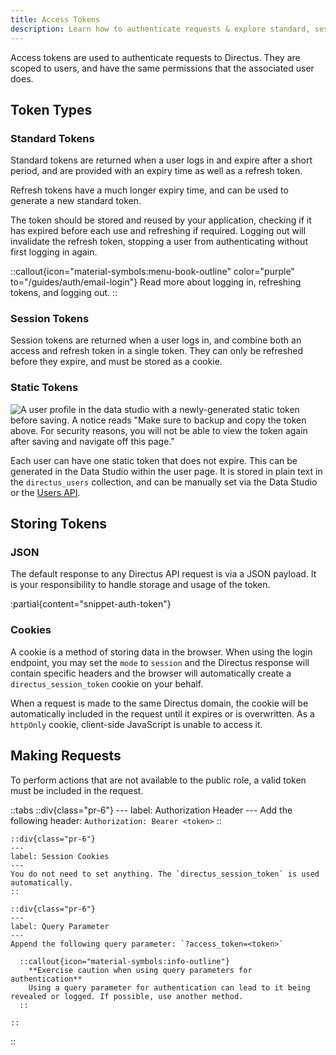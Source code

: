 ```yaml
---
title: Access Tokens
description: Learn how to authenticate requests & explore standard, session, and static token types.
---
```


Access tokens are used to authenticate requests to Directus. They are scoped to users, and have the same permissions that the associated user does.

## Token Types

### Standard Tokens

Standard tokens are returned when a user logs in and expire after a short period, and are provided with an expiry time as well as a refresh token.

Refresh tokens have a much longer expiry time, and can be used to generate a new standard token.

The token should be stored and reused by your application, checking if it has expired before each use and refreshing if required. Logging out will invalidate the refresh token, stopping a user from authenticating without first logging in again.

::callout{icon="material-symbols:menu-book-outline" color="purple" to="/guides/auth/email-login"}
Read more about logging in, refreshing tokens, and logging out.
::

### Session Tokens

Session tokens are returned when a user logs in, and combine both an access and refresh token in a single token. They can only be refreshed before they expire, and must be stored as a cookie.

### Static Tokens

![A user profile in the data studio with a newly-generated static token before saving. A notice reads "Make sure to backup and copy the token above. For security reasons, you will not be able to view the token again after saving and navigate off this page."](/img/0df2a7cc-53c8-4f89-acee-476caf877270.png)

Each user can have one static token that does not expire. This can be generated in the Data Studio within the user page. It is stored in plain text in the `directus_users` collection, and can be manually set via the Data Studio or the [Users API](/api/users).

## Storing Tokens

### JSON

The default response to any Directus API request is via a JSON payload. It is your responsibility to handle storage and usage of the token.

:partial{content="snippet-auth-token"}

### Cookies

A cookie is a method of storing data in the browser. When using the login endpoint, you may set the `mode` to `session` and the Directus response will contain specific headers and the browser will automatically create a `directus_session_token` cookie on your behalf.

When a request is made to the same Directus domain, the cookie will be automatically included in the request until it expires or is overwritten. As a `httpOnly` cookie, client-side JavaScript is unable to access it.

## Making Requests

To perform actions that are not available to the public role, a valid token must be included in the request.

::tabs
    ::div{class="pr-6"}
    ---
    label: Authorization Header
    ---
    Add the following header: `Authorization: Bearer <token>`
    ::

    ::div{class="pr-6"}
    ---
    label: Session Cookies
    ---
    You do not need to set anything. The `directus_session_token` is used automatically.
    ::

    ::div{class="pr-6"}
    ---
    label: Query Parameter
    ---
    Append the following query parameter: `?access_token=<token>`

      ::callout{icon="material-symbols:info-outline"}
        **Exercise caution when using query parameters for authentication**  
        Using a query parameter for authentication can lead to it being revealed or logged. If possible, use another method.
      ::

    ::

::
